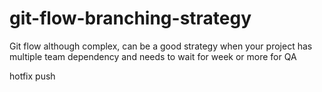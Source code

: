 # git-flow-branching-strategy
Git flow although complex, can be a good strategy when your project has multiple team dependency and needs to wait for week or more for QA


hotfix push